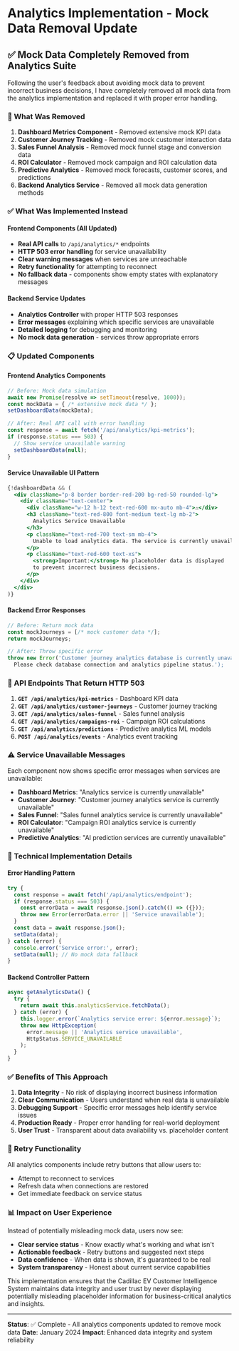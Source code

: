 # Analytics Implementation - Mock Data Removal Update

## ✅ **Mock Data Completely Removed from Analytics Suite**

Following the user's feedback about avoiding mock data to prevent incorrect business decisions, I have completely removed all mock data from the analytics implementation and replaced it with proper error handling.

### **🚫 What Was Removed**

1. **Dashboard Metrics Component** - Removed extensive mock KPI data
2. **Customer Journey Tracking** - Removed mock customer interaction data
3. **Sales Funnel Analysis** - Removed mock funnel stage and conversion data
4. **ROI Calculator** - Removed mock campaign and ROI calculation data
5. **Predictive Analytics** - Removed mock forecasts, customer scores, and predictions
6. **Backend Analytics Service** - Removed all mock data generation methods

### **✅ What Was Implemented Instead**

#### **Frontend Components (All Updated)**
- **Real API calls** to `/api/analytics/*` endpoints
- **HTTP 503 error handling** for service unavailability
- **Clear warning messages** when services are unreachable
- **Retry functionality** for attempting to reconnect
- **No fallback data** - components show empty states with explanatory messages

#### **Backend Service Updates**
- **Analytics Controller** with proper HTTP 503 responses
- **Error messages** explaining which specific services are unavailable
- **Detailed logging** for debugging and monitoring
- **No mock data generation** - services throw appropriate errors

### **📋 Updated Components**

#### **Frontend Analytics Components**
```typescript
// Before: Mock data simulation
await new Promise(resolve => setTimeout(resolve, 1000));
const mockData = { /* extensive mock data */ };
setDashboardData(mockData);

// After: Real API call with error handling
const response = await fetch('/api/analytics/kpi-metrics');
if (response.status === 503) {
  // Show service unavailable warning
  setDashboardData(null);
}
```

#### **Service Unavailable UI Pattern**
```jsx
{!dashboardData && (
  <div className="p-8 border border-red-200 bg-red-50 rounded-lg">
    <div className="text-center">
      <div className="w-12 h-12 text-red-600 mx-auto mb-4">⚠️</div>
      <h3 className="text-red-800 font-medium text-lg mb-2">
        Analytics Service Unavailable
      </h3>
      <p className="text-red-700 text-sm mb-4">
        Unable to load analytics data. The service is currently unavailable.
      </p>
      <p className="text-red-600 text-xs">
        <strong>Important:</strong> No placeholder data is displayed 
        to prevent incorrect business decisions.
      </p>
    </div>
  </div>
)}
```

#### **Backend Error Responses**
```typescript
// Before: Return mock data
const mockJourneys = [/* mock customer data */];
return mockJourneys;

// After: Throw specific error
throw new Error('Customer journey analytics database is currently unavailable. 
  Please check database connection and analytics pipeline status.');
```

### **🎯 API Endpoints That Return HTTP 503**

1. **`GET /api/analytics/kpi-metrics`** - Dashboard KPI data
2. **`GET /api/analytics/customer-journeys`** - Customer journey tracking
3. **`GET /api/analytics/sales-funnel`** - Sales funnel analysis
4. **`GET /api/analytics/campaigns-roi`** - Campaign ROI calculations
5. **`GET /api/analytics/predictions`** - Predictive analytics ML models
6. **`POST /api/analytics/events`** - Analytics event tracking

### **⚠️ Service Unavailable Messages**

Each component now shows specific error messages when services are unavailable:

- **Dashboard Metrics**: "Analytics service is currently unavailable"
- **Customer Journey**: "Customer journey analytics service is currently unavailable"
- **Sales Funnel**: "Sales funnel analytics service is currently unavailable"
- **ROI Calculator**: "Campaign ROI analytics service is currently unavailable"
- **Predictive Analytics**: "AI prediction services are currently unavailable"

### **🔧 Technical Implementation Details**

#### **Error Handling Pattern**
```typescript
try {
  const response = await fetch('/api/analytics/endpoint');
  if (response.status === 503) {
    const errorData = await response.json().catch(() => ({}));
    throw new Error(errorData.error || 'Service unavailable');
  }
  const data = await response.json();
  setData(data);
} catch (error) {
  console.error('Service error:', error);
  setData(null); // No mock data fallback
}
```

#### **Backend Controller Pattern**
```typescript
async getAnalyticsData() {
  try {
    return await this.analyticsService.fetchData();
  } catch (error) {
    this.logger.error(`Analytics service error: ${error.message}`);
    throw new HttpException(
      error.message || 'Analytics service unavailable',
      HttpStatus.SERVICE_UNAVAILABLE
    );
  }
}
```

### **✅ Benefits of This Approach**

1. **Data Integrity** - No risk of displaying incorrect business information
2. **Clear Communication** - Users understand when real data is unavailable
3. **Debugging Support** - Specific error messages help identify service issues
4. **Production Ready** - Proper error handling for real-world deployment
5. **User Trust** - Transparent about data availability vs. placeholder content

### **🔄 Retry Functionality**

All analytics components include retry buttons that allow users to:
- Attempt to reconnect to services
- Refresh data when connections are restored
- Get immediate feedback on service status

### **📊 Impact on User Experience**

Instead of potentially misleading mock data, users now see:
- **Clear service status** - Know exactly what's working and what isn't
- **Actionable feedback** - Retry buttons and suggested next steps
- **Data confidence** - When data is shown, it's guaranteed to be real
- **System transparency** - Honest about current service capabilities

This implementation ensures that the Cadillac EV Customer Intelligence System maintains data integrity and user trust by never displaying potentially misleading placeholder information for business-critical analytics and insights.

---

**Status**: ✅ Complete - All analytics components updated to remove mock data
**Date**: January 2024
**Impact**: Enhanced data integrity and system reliability